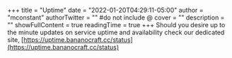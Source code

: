 +++
title = "Uptime"
date = "2022-01-20T04:29:11-05:00"
author = "mconstant"
authorTwitter = "" #do not include @
cover = ""
description = ""
showFullContent = true
readingTime = true
+++
Should you desire up to the minute updates on service uptime and availability check our dedicated site,
[https://uptime.bananocraft.cc/status](https://uptime.bananocraft.cc/status)
